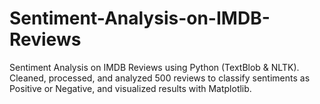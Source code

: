# Sentiment-Analysis-on-IMDB-Reviews
Sentiment Analysis on IMDB Reviews using Python (TextBlob &amp; NLTK). Cleaned, processed, and analyzed 500 reviews to classify sentiments as Positive or Negative, and visualized results with Matplotlib.
